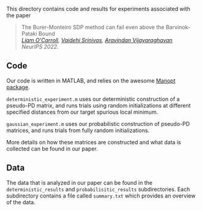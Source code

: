 This directory contains code and results for experiments associated with the paper 

> The Burer-Monteiro SDP method can fail even above the Barvinok-Pataki Bound  
> *[Liam O'Carroll](https://liamocarroll.github.io), [Vaidehi Srinivas](https://vaidehi8913.github.io), [Aravindan Vijayaraghavan](https://users.cs.northwestern.edu/~aravindv/)*  
> *NeurIPS 2022.*

## Code

Our code is written in MATLAB, and relies on the awesome [Manopt package](manopt.org).  

``deterministic_experiment.m`` uses our deterministic construction of a pseudo-PD matrix,
and runs trials using random initializations at different specified distances from our target spurious local minimum.

``gaussian_experiment.m`` uses our probabilistic construction of pseudo-PD matrices, and runs trials 
from fully random initializations.  

More details on how these matrices are constructed and what data is collected can be found in our paper.

## Data

The data that is analyzed in our paper can be found in the ``deterministic_results`` and ``probabilisitic_results`` subdirectories.  Each subdirectory contains a file called ``summary.txt`` which provides an overview of the data.
